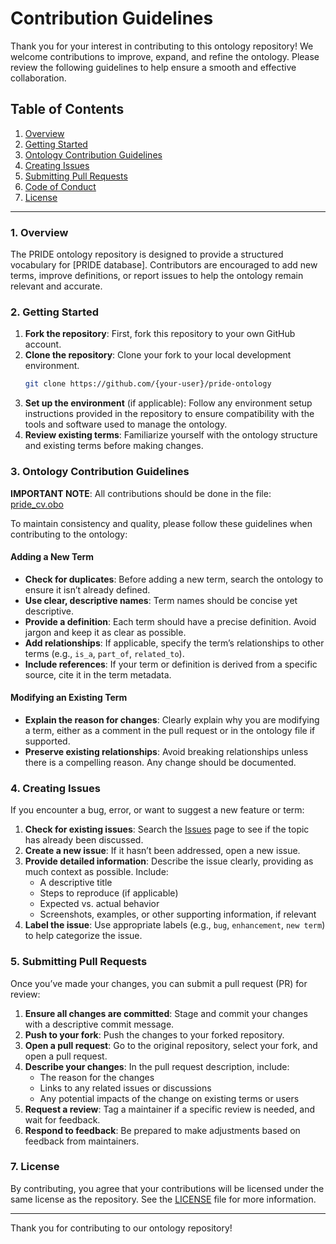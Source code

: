 # Contribution Guidelines

Thank you for your interest in contributing to this ontology repository! We welcome contributions to improve, expand, and refine the ontology. Please review the following guidelines to help ensure a smooth and effective collaboration.

## Table of Contents
1. [Overview](#overview)
2. [Getting Started](#getting-started)
3. [Ontology Contribution Guidelines](#ontology-contribution-guidelines)
4. [Creating Issues](#creating-issues)
5. [Submitting Pull Requests](#submitting-pull-requests)
6. [Code of Conduct](#code-of-conduct)
7. [License](#license)

---

### 1. Overview

The PRIDE ontology repository is designed to provide a structured vocabulary for [PRIDE database]. Contributors are encouraged to add new terms, improve definitions, or report issues to help the ontology remain relevant and accurate.

### 2. Getting Started

1. **Fork the repository**: First, fork this repository to your own GitHub account.
2. **Clone the repository**: Clone your fork to your local development environment.
    ```bash
    git clone https://github.com/{your-user}/pride-ontology
    ```
3. **Set up the environment** (if applicable): Follow any environment setup instructions provided in the repository to ensure compatibility with the tools and software used to manage the ontology.
4. **Review existing terms**: Familiarize yourself with the ontology structure and existing terms before making changes.

### 3. Ontology Contribution Guidelines

**IMPORTANT NOTE**: All contributions should be done in the file: [pride_cv.obo](pride_cv.obo)

To maintain consistency and quality, please follow these guidelines when contributing to the ontology:

#### Adding a New Term
- **Check for duplicates**: Before adding a new term, search the ontology to ensure it isn’t already defined.
- **Use clear, descriptive names**: Term names should be concise yet descriptive.
- **Provide a definition**: Each term should have a precise definition. Avoid jargon and keep it as clear as possible.
- **Add relationships**: If applicable, specify the term’s relationships to other terms (e.g., `is_a`, `part_of`, `related_to`).
- **Include references**: If your term or definition is derived from a specific source, cite it in the term metadata.

#### Modifying an Existing Term
- **Explain the reason for changes**: Clearly explain why you are modifying a term, either as a comment in the pull request or in the ontology file if supported.
- **Preserve existing relationships**: Avoid breaking relationships unless there is a compelling reason. Any change should be documented.

### 4. Creating Issues

If you encounter a bug, error, or want to suggest a new feature or term:

1. **Check for existing issues**: Search the [Issues](https://github.com/PRIDE-Archive/pride-ontology/issues) page to see if the topic has already been discussed.
2. **Create a new issue**: If it hasn’t been addressed, open a new issue. 
3. **Provide detailed information**: Describe the issue clearly, providing as much context as possible. Include:
    - A descriptive title
    - Steps to reproduce (if applicable)
    - Expected vs. actual behavior
    - Screenshots, examples, or other supporting information, if relevant
4. **Label the issue**: Use appropriate labels (e.g., `bug`, `enhancement`, `new term`) to help categorize the issue.

### 5. Submitting Pull Requests

Once you’ve made your changes, you can submit a pull request (PR) for review:

1. **Ensure all changes are committed**: Stage and commit your changes with a descriptive commit message.
2. **Push to your fork**: Push the changes to your forked repository.
3. **Open a pull request**: Go to the original repository, select your fork, and open a pull request. 
4. **Describe your changes**: In the pull request description, include:
    - The reason for the changes
    - Links to any related issues or discussions
    - Any potential impacts of the change on existing terms or users
5. **Request a review**: Tag a maintainer if a specific review is needed, and wait for feedback.
6. **Respond to feedback**: Be prepared to make adjustments based on feedback from maintainers.

### 7. License

By contributing, you agree that your contributions will be licensed under the same license as the repository. See the [LICENSE](LICENSE.md) file for more information.

---

Thank you for contributing to our ontology repository!

